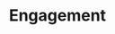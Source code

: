 ---
title: Engagement
image: "https://googledrive.com/host/0B2YHeCssXjxzN0UzdVZtNmFINTQ/engagement-home-julie-matt.jpg"
link-label: "View More Of Engagements"
link: engagement
---